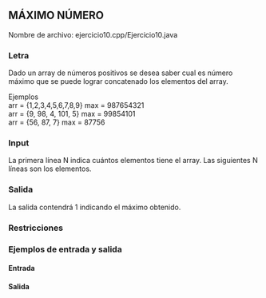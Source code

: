 ## MÁXIMO NÚMERO

Nombre de archivo: ejercicio10.cpp/Ejercicio10.java

### Letra

Dado un array de números positivos se desea saber cual es número máximo que se puede lograr concatenado los elementos del array.  

Ejemplos  
arr = {1,2,3,4,5,6,7,8,9} max = 987654321  
arr = {9, 98, 4, 101, 5} max = 99854101  
arr = {56, 87, 7} max = 87756   

### Input

La primera línea N indica cuántos elementos tiene el array. Las siguientes N líneas son los elementos.

### Salida

La salida contendrá 1 indicando el máximo obtenido.

### Restricciones

### Ejemplos de entrada y salida

#### Entrada

#### Salida
